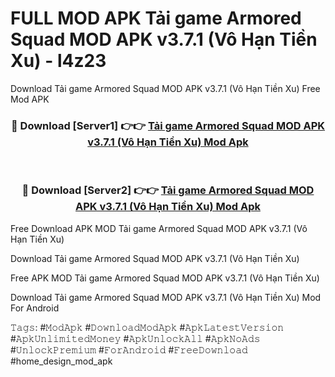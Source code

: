 # FULL MOD APK Tải game Armored Squad MOD APK v3.7.1 (Vô Hạn Tiền Xu) - l4z23
Download Tải game Armored Squad MOD APK v3.7.1 (Vô Hạn Tiền Xu) Free Mod APK

<div align="center">
<h3>🔴 Download [Server1] 👉👉 <a href="https://apk-comot.site?title=Tải_game_Armored_Squad_MOD_APK_v3.7.1_(Vô_Hạn_Tiền_Xu)">Tải game Armored Squad MOD APK v3.7.1 (Vô Hạn Tiền Xu) Mod Apk</a></h3><br>

<h3>🔴 Download [Server2] 👉👉 <a href="https://apk-comot.site?title=Tải_game_Armored_Squad_MOD_APK_v3.7.1_(Vô_Hạn_Tiền_Xu)">Tải game Armored Squad MOD APK v3.7.1 (Vô Hạn Tiền Xu) Mod Apk</a></h3>
</div>


Free Download APK MOD Tải game Armored Squad MOD APK v3.7.1 (Vô Hạn Tiền Xu)

Download Tải game Armored Squad MOD APK v3.7.1 (Vô Hạn Tiền Xu) 

Free APK MOD Tải game Armored Squad MOD APK v3.7.1 (Vô Hạn Tiền Xu) 

Download Tải game Armored Squad MOD APK v3.7.1 (Vô Hạn Tiền Xu) Mod For Android

𝚃𝚊𝚐𝚜: #𝙼𝚘𝚍𝙰𝚙𝚔 #𝙳𝚘𝚠𝚗𝚕𝚘𝚊𝚍𝙼𝚘𝚍𝙰𝚙𝚔 #𝙰𝚙𝚔𝙻𝚊𝚝𝚎𝚜𝚝𝚅𝚎𝚛𝚜𝚒𝚘𝚗 #𝙰𝚙𝚔𝚄𝚗𝚕𝚒𝚖𝚒𝚝𝚎𝚍𝙼𝚘𝚗𝚎𝚢 #𝙰𝚙𝚔𝚄𝚗𝚕𝚘𝚌𝚔𝙰𝚕𝚕 #𝙰𝚙𝚔𝙽𝚘𝙰𝚍𝚜 #𝚄𝚗𝚕𝚘𝚌𝚔𝙿𝚛𝚎𝚖𝚒𝚞𝚖 #𝙵𝚘𝚛𝙰𝚗𝚍𝚛𝚘𝚒𝚍 #𝙵𝚛𝚎𝚎𝙳𝚘𝚠𝚗𝚕𝚘𝚊𝚍 #home_design_mod_apk
